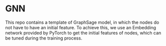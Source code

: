 # GNN

This repo contains a template of GraphSage model, in which the nodes do not have to have an initial feature. To achieve this, we use an Embedding network provided by PyTorch to get the initial features of nodes, which can be tuned during the training process. 
